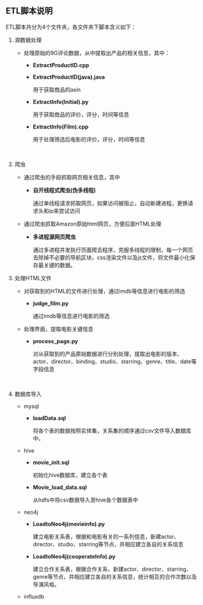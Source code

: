 

## ETL脚本说明

ETL脚本共分为4个文件夹，各文件夹下脚本含义如下：

1. 源数据处理

   - 处理原始的9G评论数据，从中提取出产品的相关信息，其中：

     - **ExtractProductID.cpp**

     - **ExtractProductID(java).java** 

       用于获取商品的asin

     - **ExtractInfo(Initial).py** 

       用于获取商品的评价，评分，时间等信息

     - **ExtractInfo(Film).cpp** 

       用于处理筛选后电影的评价，评分，时间等信息

       ​

2. 爬虫

   - 通过爬虫的手段抓取网页相关信息，其中

     - **自开线程式爬虫(伪多线程)**

       通过单线程请求抓取网页，如果访问被阻止，自动新建进程，更换请求头和ip来尝试访问

   - 通过爬虫抓取Amazon原始html网页，方便后面HTML处理

     - **多进程源网页爬虫**

       通过多进程并发执行页面爬去程序，克服多线程的限制，每一个网页去除掉不必要的导航区块，css渲染文件以及js文件，将文件最小化保存最关键的数据。

3. 处理HTML文件

   - 对获取到的HTML的文件进行处理，通过imdb等信息进行电影的筛选

     - **judge_film.py**

       通过imdb等信息进行电影的筛选

   - 处理界面，提取电影关键信息

     - **process_page.py**

       对从获取到的产品原始数据进行分别处理，提取出电影的版本、actor、director、binding、studio、starring、genre、title、date等字段信息

     ​

4. 数据库导入

   - mysql

     - **loadData.sql**

       将各个表的数据按照实体集，关系集的顺序通过csv文件导入数据库中。

   - hive

     - **movie_init.sql**

       初始化hive数据库，建立各个表

     - **Movie_load_data.sql**

       从hdfs中将csv数据导入至hive各个数据表中

   - neo4j
     - **LoadtoNeo4j(movieinfo).py**

       建立电影关系表，根据和电影有关的一系列信息，新建actor、director、studio、starring等节点，并相应建立各自的关系信息
     - **LoadtoNeo4j(cooperateInfo).py**

       建立合作关系表，根据合作关系，新建actor、director、starring、genre等节点，并相应建立各自的关系信息，统计相互的合作次数以及导演风格。

   - influxdb

